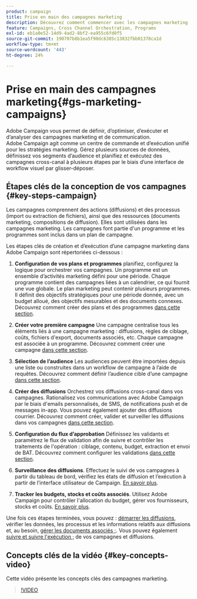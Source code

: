 ```yaml
---
product: campaign
title: Prise en main des campagnes marketing
description: Découvrez comment commencer avec les campagnes marketing
feature: Campaigns, Cross Channel Orchestration, Programs
exl-id: eb1a0e52-14d9-4ad2-8bf2-ea955c6fd0f5
source-git-commit: 190707b8b1ea5f90dc6385c13832fbb01378ca1d
workflow-type: tm+mt
source-wordcount: '443'
ht-degree: 24%

---
```


# Prise en main des campagnes marketing{#gs-marketing-campaigns}

Adobe Campaign vous permet de définir, d’optimiser, d’exécuter et d’analyser des campagnes marketing et de communication. Adobe Campaign agit comme un centre de commande et d’exécution unifié pour les stratégies marketing. Gérez plusieurs sources de données, définissez vos segments d’audience et planifiez et exécutez des campagnes cross-canal à plusieurs étapes par le biais d’une interface de workflow visuel par glisser-déposer.


<!--In addition, the **Marketing Resource Management (MRM)** module lets you control marketing actions in a collaborative mode by providing complete management and real-time tracking of the tasks, budgets and marketing resources involved. The Marketing Resource Management lets you optimize and regulate the management of internal and external processes, resources and marketing campaigns, as well as third party relations (agencies, printers, etc.). For more on this, refer to [this section](about-marketing-resource-management.md).

>[!NOTE]
>
>Capabilities related to population targeting, message personalization and message delivery on the various channels are detailed in [this section](../../delivery/using/steps-about-delivery-creation-steps.md).-->


## Étapes clés de la conception de vos campagnes {#key-steps-campaign}

Les campagnes comprennent des actions (diffusions) et des processus (import ou extraction de fichiers), ainsi que des ressources (documents marketing, compositions de diffusion). Elles sont utilisées dans les campagnes marketing. Les campagnes font partie d&#39;un programme et les programmes sont inclus dans un plan de campagne.

Les étapes clés de création et d’exécution d’une campagne marketing dans Adobe Campaign sont répertoriées ci-dessous :

1. **Configuration de vos plans et programmes** planifiez, configurez la logique pour orchestrer vos campagnes. Un programme est un ensemble d’activités marketing défini pour une période. Chaque programme contient des campagnes liées à un calendrier, ce qui fournit une vue globale. Le plan marketing peut contenir plusieurs programmes. Il définit des objectifs stratégiques pour une période donnée, avec un budget alloué, des objectifs mesurables et des documents connexes. Découvrez comment créer des plans et des programmes [dans cette section](marketing-campaign-create.md#create-plan-and-program).

1. **Créer votre première campagne**
Une campagne centralise tous les éléments liés à une campagne marketing : diffusions, règles de ciblage, coûts, fichiers d&#39;export, documents associés, etc. Chaque campagne est associée à un programme. Découvrez comment créer une campagne [dans cette section](marketing-campaign-create.md#create-a-campaign).

1. **Sélection de l’audience**
Les audiences peuvent être importées depuis une liste ou construites dans un workflow de campagne à l’aide de requêtes. Découvrez comment définir l’audience cible d’une campagne [dans cette section](marketing-campaign-target.md#select-the-target-population).

1. **Créer des diffusions**
Orchestrez vos diffusions cross-canal dans vos campagnes. Rationalisez vos communications avec Adobe Campaign par le biais d&#39;emails personnalisés, de SMS, de notifications push et de messages in-app. Vous pouvez également ajouter des diffusions courrier. Découvrez comment créer, valider et surveiller les diffusions dans vos campagnes [dans cette section](marketing-campaign-deliveries.md).

1. **Configuration du flux d’approbation**
Définissez les validants et paramétrez le flux de validation afin de suivre et contrôler les traitements de l&#39;opération : ciblage, contenu, budget, extraction et envoi de BAT. Découvrez comment configurer les validations [dans cette section](marketing-campaign-approval.md).

1. **Surveillance des diffusions**.
Effectuez le suivi de vos campagnes à partir du tableau de bord, vérifiez les états de diffusion et l’exécution à partir de l’interface utilisateur de Campaign. [En savoir plus](marketing-campaign-monitoring.md).

1. **Tracker les budgets, stocks et coûts associés**.
Utilisez Adobe Campaign pour contrôler l&#39;allocation du budget, gérer vos fournisseurs, stocks et coûts. [En savoir plus](providers--stocks-and-budgets.md#create-service-providers-and-their-cost-structures).

Une fois ces étapes terminées, vous pouvez : [démarrer les diffusions](marketing-campaign-deliveries.md#start-a-delivery), vérifier les données, les processus et les informations relatifs aux diffusions et, au besoin, [gérer les documents associés ;](marketing-campaign-deliveries.md#manage-associated-documents). Vous pouvez également [suivre et suivre l&#39;exécution ;](marketing-campaign-monitoring.md) de vos campagnes et diffusions.


## Concepts clés de la vidéo {#key-concepts-video}

Cette vidéo présente les concepts clés des campagnes marketing.

>[!VIDEO](https://video.tv.adobe.com/v/35131?quality=12)

